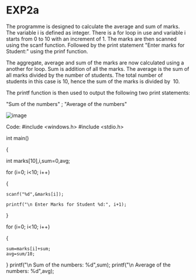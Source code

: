 # EXP2a

The programme is designed to calculate the average and sum of marks. The variable i is defined as integer. There is a for loop in use and variable i starts from 0 to 10 with an increment of 1. The marks are then scanned using the scanf function. Followed by the print statement "Enter marks for Student:" using the prinf function.

The aggregate, average and sum of the marks are now calculated using a another for loop. Sum is addition of all the marks. The average is the sum of all marks divided by the number of students. The total number of students in this case is 10, hence the sum of the marks is divided by  10.


The printf function is then used to output the following two print statements:

"Sum of the numbers" ; "Average of the numbers"

![image](https://user-images.githubusercontent.com/127819492/234346139-67eb9a98-b78f-49a1-83f1-c9e50fd5dcbb.png)

Code: #include <windows.h>
#include <stdio.h>


int main()

{

int marks[10],i,sum=0,avg;

for (i=0; i<10; i++)

{

    scanf("%d",&marks[i]);
    
    printf("\n Enter Marks for Student %d:", i+1);
    
}

for (i=0; i<10; i++)

{

    sum=marks[i]+sum;
    avg=sum/10;   
}
printf("\n Sum of the numbers: %d",sum);
printf("\n Average of the numbers: %d",avg);
